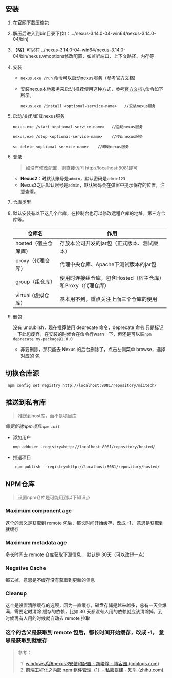 ## 安装

1. 在[官网](http://www.sonatype.org/nexus/archived/)下载压缩包

2. 解压后进入到bin目录下(如：.../nexus-3.14.0-04-win64/nexus-3.14.0-04/bin)

3. 【略】可以在 ../nexus-3.14.0-04-win64/nexus-3.14.0-04/bin/nexus.vmoptions修改配置，如监听端口、上下文路径、内存等

4. 安装

   * `nexus.exe /run` 命令可以启动nexus服务（参考[官方文档](https://help.sonatype.com/repomanager3/installation/installation-methods))

   * 安装nexus本地服务来启动(推荐使用这种方式，参考[官方文档](https://help.sonatype.com/repomanager3/installation/run-as-a-service)),命令如下所示。

     `nexus.exe /install <optional-service-name>　　//安装nexus服务`

5. 启动/关闭/卸载nexus服务

   `nexus.exe /start <optional-service-name>   //启动nexus服务 `

   `nexus.exe /stop <optional-service-name>    //停止nexus服务`

   `sc delete <optional-service-name>    //卸载nexus服务`

6. 登录

   > 如没有修改配置，则直接访问 http://localhost:8081即可

   * **Nexus2**：时默认账号是`admin`，默认密码是`admin123`
   * Nexus3之后默认账号是`admin`，默认密码会在弹窗中提示保存的位置，注意查看。

7. 仓库类型

8. 默认安装有以下这几个仓库，在控制台也可以修改远程仓库的地址，第三方仓库等。

   | 仓库名               | 作用                                                        |
   | -------------------- | ----------------------------------------------------------- |
   | hosted（宿主仓库库） | 存放本公司开发的jar包（正式版本、测试版本）                 |
   | proxy（代理仓库）    | 代理中央仓库、Apache下测试版本的jar包                       |
   | group（组仓库）      | 使用时连接组仓库，包含Hosted（宿主仓库）和Proxy（代理仓库） |
   | virtual (虚拟仓库)   | 基本用不到，重点关注上面三个仓库的使用                      |

9. 删包

   没有 unpublish，现在推荐使用 deprecate 命令，deprecate 命令 只是标记一下此包废弃，在安装的时候会在命令行warn一下，但还是可以装`npm deprecate my-package@1.0.0`

   * 非要删除，那只能去 Nexus 的后台删除了，点击左侧菜单 browse，选择对应的 包



## 切换仓库源

` npm config set registry http://localhost:8081/repository/miitech/` 

## 推送到私有库

> 推送到host库，而不是项目库

*需要新建npm项目`npm init`*

* 添加用户

  `nmp adduser -registry=http://localhost:8081/repository/hosted/`

* 推送项目

  ` npm publish --registry=http://localhost:8081/repository/hosted/`





## NPM仓库

> 设置npm仓库是可能用到以下知识点

###  Maximum component age

这个的含义是获取到 remote 包后，都长时间开始缓存，改成 -1， 意思是获取到就缓存

### Maximum metadata age

多长时间去 remote 仓库获取下源信息， 默认是 30天（可以改短一点）

### Negative Cache

都去掉，意思是不缓存没有获取到更新的信息

### **Cleanup**

这个是设置清除缓存的选项，因为一直缓存，磁盘存储是越来越多，总有一天会爆满，需要定时清除 缓存的依赖，比如 30 天都没有人用的依赖就应该清除掉，到时候再有人用的时候就自动去 remote 拉取





### 这个的含义是获取到 remote 包后，都长时间开始缓存，改成 -1， 意思是获取到就缓存





> 参考： 
>
> 1. [windows系统nexus3安装和配置 - 胡峻峥 - 博客园 (cnblogs.com)](https://www.cnblogs.com/hujunzheng/p/9807646.html)
> 2. [前端工程化之内部 npm 组件管理（1）- 私服搭建 - 知乎 (zhihu.com)](https://zhuanlan.zhihu.com/p/146396429)
>





